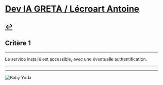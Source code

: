 
# [Dev IA GRETA / Lécroart Antoine](https://github.com/Dev-IA-2024/antoine.lecroart)

[↩️](..)
---

## Critère 1

---

Le service installé est accessible, avec une éventuelle authentification.

---
---
![Baby Yoda](https://images3.alphacoders.com/110/1108129.jpg)

